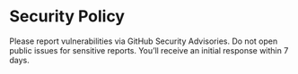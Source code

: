# Security Policy
Please report vulnerabilities via GitHub Security Advisories. Do not open public issues for sensitive reports. You’ll receive an initial response within 7 days.
